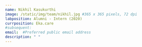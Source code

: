 ```yaml
---
name: Nikhil Kasukurthi
image: /static/img/team/nikhil.jpg #365 x 365 pixels, 72 dpi
labposition: Alumni - Intern (2020)
currposition: Eka.care
#subsequent: 
email:  #Preferred public email address
description: " "
---
```



